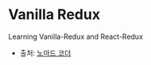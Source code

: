 # Vanilla Redux

Learning Vanilla-Redux and React-Redux
- 출처: [노마드 코더](https://nomadcoders.co/redux-for-beginners)